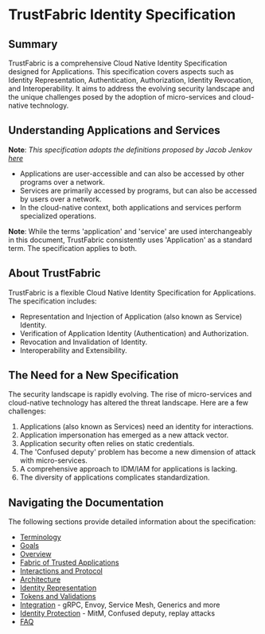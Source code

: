 # TrustFabric Identity Specification

## Summary

TrustFabric is a comprehensive Cloud Native Identity Specification designed for Applications. This specification covers aspects such as Identity Representation, Authentication, Authorization, Identity Revocation, and Interoperability. It aims to address the evolving security landscape and the unique challenges posed by the adoption of micro-services and cloud-native technology.

## Understanding Applications and Services

**Note**: *This specification adopts the definitions proposed by Jacob Jenkov [here](http://tutorials.jenkov.com/soa/services-applications.html)*

* Applications are user-accessible and can also be accessed by other programs over a network.
* Services are primarily accessed by programs, but can also be accessed by users over a network.
* In the cloud-native context, both applications and services perform specialized operations.

**Note**: While the terms 'application' and 'service' are used interchangeably in this document, TrustFabric consistently uses 'Application' as a standard term. The specification applies to both.

## About TrustFabric

TrustFabric is a flexible Cloud Native Identity Specification for Applications. The specification includes:

* Representation and Injection of Application (also known as Service) Identity.
* Verification of Application Identity (Authentication) and Authorization.
* Revocation and Invalidation of Identity.
* Interoperability and Extensibility.

## The Need for a New Specification

The security landscape is rapidly evolving. The rise of micro-services and cloud-native technology has altered the threat landscape. Here are a few challenges:

1. Applications (also known as Services) need an identity for interactions.
1. Application impersonation has emerged as a new attack vector.
1. Application security often relies on static credentials.
1. The 'Confused deputy' problem has become a new dimension of attack with micro-services.
1. A comprehensive approach to IDM/IAM for applications is lacking.
1. The diversity of applications complicates standardization.

## Navigating the Documentation

The following sections provide detailed information about the specification:

* [Terminology](./Terminology.md)
* [Goals](./Goals.md)
* [Overview](./Overview.md)
* [Fabric of Trusted Applications](./TrustFabric.md)
* [Interactions and Protocol](./InterOp.md)
* [Architecture](./Architecture.md)
* [Identity Representation](./Identity.md)
* [Tokens and Validations](./Tokens.md)
* [Integration](./Integrations.md) - gRPC, Envoy, Service Mesh, Generics and more
* [Identity Protection](./StrongIdentity.md) - MitM, Confused deputy, replay attacks
* [FAQ](./FAQ.md)
